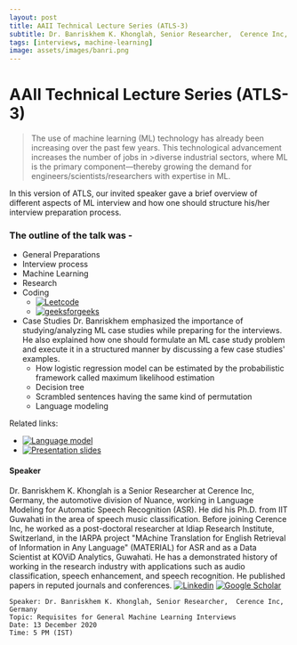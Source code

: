 ```yaml
---
layout: post
title: AAII Technical Lecture Series (ATLS-3)
subtitle: Dr. Banriskhem K. Khonglah, Senior Researcher,  Cerence Inc, Germany
tags: [interviews, machine-learning]
image: assets/images/banri.png
---
```

# AAII Technical Lecture Series (ATLS-3)

>The use of machine learning (ML) technology has already been increasing over the past few years. This technological advancement increases the number of jobs in >diverse industrial sectors, where ML is the primary component—thereby growing the demand for engineers/scientists/researchers with expertise in ML.

In this version of ATLS, our invited speaker gave a brief overview of different aspects of ML interview and how one should structure his/her interview preparation process.

### The outline of the talk was -
* General Preparations
* Interview process
* Machine Learning
* Research
* Coding
    * [![Leetcode]()](https://leetcode.com/)
    * [![geeksforgeeks]()](https://www.geeksforgeeks.org/)
* Case Studies
Dr. Banriskhem emphasized the importance of studying/analyzing ML case studies while preparing for the interviews. He also explained how one should formulate an ML case study problem and execute it in a structured manner by discussing a few case studies' examples.
    * How logistic regression model can be estimated by the probabilistic framework called maximum likelihood estimation
    * Decision tree
    * Scrambled sentences having the same kind of permutation
    * Language modeling

Related links:
* [![Language model]()](https://github.com/locuslab/TCN)
* [![Presentation slides]()](https://drive.google.com/file/d/1EhSTp7litgMwRK6WOgtj5GUVZLF2tTVV/view?usp=sharing)

#### Speaker
Dr. Banriskhem K. Khonglah is a Senior Researcher at Cerence Inc, Germany, the automotive division of Nuance, working in Language Modeling for Automatic Speech Recognition (ASR). He did his Ph.D. from IIT Guwahati in the area of speech music classification. Before joining Cerence Inc, he worked as a post-doctoral researcher at Idiap Research Institute, Switzerland, in the IARPA project "MAchine Translation for English Retrieval of Information in Any Language" (MATERIAL) for ASR and as a Data Scientist at KOViD Analytics, Guwahati. He has a demonstrated history of working in the research industry with applications such as audio classification, speech enhancement, and speech recognition. He published papers in reputed journals and conferences.
[![Linkedin]()](https://www.linkedin.com/in/banriskhem-k-khonglah-60147589/)
[![Google Scholar]()](https://www.linkedin.com/in/banriskhem-k-khonglah-60147589/)


```
Speaker: Dr. Banriskhem K. Khonglah, Senior Researcher,  Cerence Inc, Germany
Topic: Requisites for General Machine Learning Interviews
Date: 13 December 2020
Time: 5 PM (IST)
```

